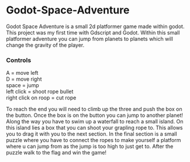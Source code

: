 # Godot-Space-Adventure
Godot Space Adventure is a small 2d platformer game made within godot. This project was my first time with Gdscript and Godot. Within this small platformer adventure you can jump from planets to planets which will change the gravity of the player.

### Controls

A  = move left<br>
D = move right<br>
space = jump<br>
left click = shoot rope bullet<br>
right click on roop = cut rope<br>



To reach the end you will need to climb up the three and push the box on the button. Once the box is on the button you can jump to another planet! Along the way you have to swim up a waterfall to reach a small island. On this island lies a box that you can shoot your grapling rope to. This allows you to drag it with you to the next section. In the final section is a small puzzle where you have to connect the ropes to make yourself a platform where u can jump from as the jump is too high to just get to. After the puzzle walk to the flag and win the game!
